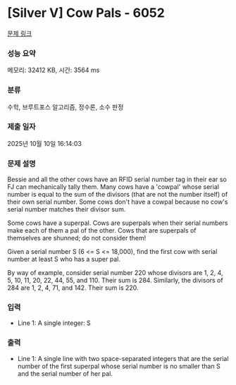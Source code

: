 # [Silver V] Cow Pals - 6052 

[문제 링크](https://www.acmicpc.net/problem/6052) 

### 성능 요약

메모리: 32412 KB, 시간: 3564 ms

### 분류

수학, 브루트포스 알고리즘, 정수론, 소수 판정

### 제출 일자

2025년 10월 10일 16:14:03

### 문제 설명

<p>Bessie and all the other cows have an RFID serial number tag in their ear so FJ can mechanically tally them. Many cows have a 'cowpal' whose serial number is equal to the sum of the divisors (that are not the number itself) of their own serial number. Some cows don't have a cowpal because no cow's serial number matches their divisor sum.</p>

<p>Some cows have a superpal. Cows are superpals when their serial numbers make each of them a pal of the other. Cows that are superpals of themselves are shunned; do not consider them!</p>

<p>Given a serial number S (6 <= S <= 18,000), find the first cow with serial number at least S who has a super pal.</p>

<p>By way of example, consider serial number 220 whose divisors are 1, 2, 4, 5, 10, 11, 20, 22, 44, 55, and 110. Their sum is 284. Similarly, the divisors of 284 are 1, 2, 4, 71, and 142. Their sum is 220.</p>

### 입력 

 <ul>
	<li>Line 1: A single integer: S</li>
</ul>

<p> </p>

### 출력 

 <ul>
	<li>Line 1: A single line with two space-separated integers that are the serial number of the first superpal whose serial number is no smaller than S and the serial number of her pal.</li>
</ul>

<p> </p>

